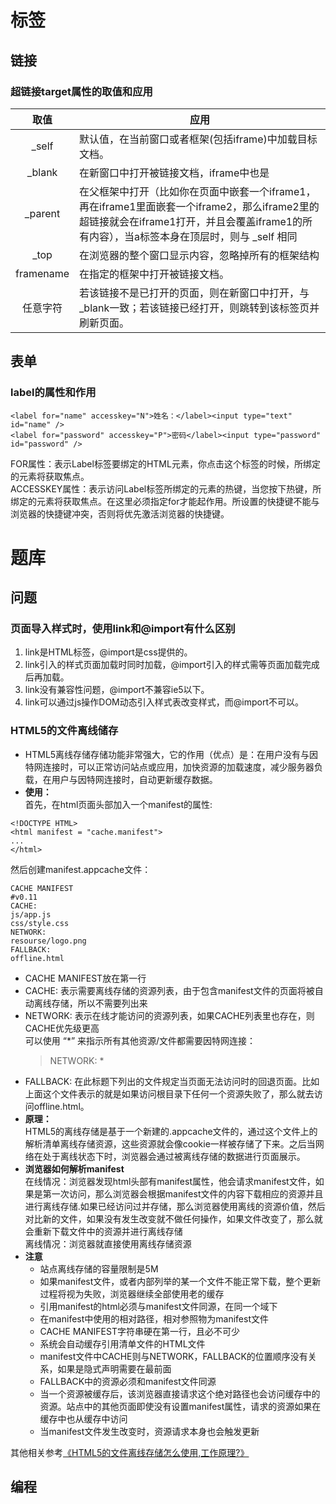 # 标签
## 链接
### 超链接target属性的取值和应用
| 取值 | 应用 |
| :----: | ----- |
| _self | 默认值，在当前窗口或者框架(包括iframe)中加载目标文档。 |
| _blank | 在新窗口中打开被链接文档，iframe中也是 |
| _parent |  在父框架中打开（比如你在页面中嵌套一个iframe1，再在iframe1里面嵌套一个iframe2，那么iframe2里的超链接就会在iframe1打开，并且会覆盖iframe1的所有内容），当a标签本身在顶层时，则与 _self 相同 |
| _top | 在浏览器的整个窗口显示内容，忽略掉所有的框架结构 |
| framename | 在指定的框架中打开被链接文档。 |
| 任意字符 | 若该链接不是已打开的页面，则在新窗口中打开，与_blank一致；若该链接已经打开，则跳转到该标签页并刷新页面。 |  
## 表单 
### label的属性和作用
```
<label for="name" accesskey="N">姓名：</label><input type="text" id="name" />
<label for="password" accesskey="P">密码</label><input type="password" id="password" />
```
FOR属性：表示Label标签要绑定的HTML元素，你点击这个标签的时候，所绑定的元素将获取焦点。    
ACCESSKEY属性：表示访问Label标签所绑定的元素的热键，当您按下热键，所绑定的元素将获取焦点。在这里必须指定for才能起作用。所设置的快捷键不能与浏览器的快捷键冲突，否则将优先激活浏览器的快捷键。

# 题库
## 问题
### 页面导入样式时，使用link和@import有什么区别   
1. link是HTML标签，@import是css提供的。   
2. link引入的样式页面加载时同时加载，@import引入的样式需等页面加载完成后再加载。   
3. link没有兼容性问题，@import不兼容ie5以下。   
4. link可以通过js操作DOM动态引入样式表改变样式，而@import不可以。   

### HTML5的文件离线储存
* HTML5离线存储存储功能非常强大，它的作用（优点）是：在用户没有与因特网连接时，可以正常访问站点或应用，加快资源的加载速度，减少服务器负载，在用户与因特网连接时，自动更新缓存数据。   
* **使用：**   
首先，在html页面头部加入一个manifest的属性:
```
<!DOCTYPE HTML>
<html manifest = "cache.manifest">
...
</html>
```
然后创建manifest.appcache文件：
```
CACHE MANIFEST
#v0.11
CACHE:
js/app.js
css/style.css
NETWORK:
resourse/logo.png
FALLBACK:
offline.html
```
  * CACHE MANIFEST放在第一行
  * CACHE: 表示需要离线存储的资源列表，由于包含manifest文件的页面将被自动离线存储，所以不需要列出来
  * NETWORK: 表示在线才能访问的资源列表，如果CACHE列表里也存在，则CACHE优先级更高   
    可以使用 “*” 来指示所有其他资源/文件都需要因特网连接：
    > NETWORK: *
  * FALLBACK: 在此标题下列出的文件规定当页面无法访问时的回退页面。比如上面这个文件表示的就是如果访问根目录下任何一个资源失败了，那么就去访问offline.html。
* **原理：**   
HTML5的离线存储是基于一个新建的.appcache文件的，通过这个文件上的解析清单离线存储资源，这些资源就会像cookie一样被存储了下来。之后当网络在处于离线状态下时，浏览器会通过被离线存储的数据进行页面展示。
* **浏览器如何解析manifest**    
在线情况：浏览器发现html头部有manifest属性，他会请求manifest文件，如果是第一次访问，那么浏览器会根据manifest文件的内容下载相应的资源并且进行离线存储.如果已经访问过并存储，那么浏览器使用离线的资源价值，然后对比新的文件，如果没有发生改变就不做任何操作，如果文件改变了，那么就会重新下载文件中的资源并进行离线存储   
离线情况：浏览器就直接使用离线存储资源  
* **注意**   
  * 站点离线存储的容量限制是5M
  * 如果manifest文件，或者内部列举的某一个文件不能正常下载，整个更新过程将视为失败，浏览器继续全部使用老的缓存
  * 引用manifest的html必须与manifest文件同源，在同一个域下
  * 在manifest中使用的相对路径，相对参照物为manifest文件
  * CACHE MANIFEST字符串硬在第一行，且必不可少
  * 系统会自动缓存引用清单文件的HTML文件
  * manifest文件中CACHE则与NETWORK，FALLBACK的位置顺序没有关系，如果是隐式声明需要在最前面
  * FALLBACK中的资源必须和manifest文件同源
  * 当一个资源被缓存后，该浏览器直接请求这个绝对路径也会访问缓存中的资源。站点中的其他页面即使没有设置manifest属性，请求的资源如果在缓存中也从缓存中访问
  * 当manifest文件发生改变时，资源请求本身也会触发更新  

其他相关参考[《HTML5的文件离线存储怎么使用,工作原理?》](https://juejin.cn/post/6844903902727372807)

## 编程